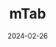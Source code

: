 ---  
layout: startup_page  
title: "mTab"  
id: "mtab.com"  
permalink: "/mtabmtab.com02262024/"  
website: "https://www.mtab.com/"  
funding_round: "Growth Credit"  
funding_amount: "$15M"  
investors: "Kayne Anderson Growth Capital"  
about: "mTab provides a market insights platform connecting organizations and research providers with a powerful platform to answer questions using up-to-date data, analytics, reports, and an expert community. Over 50,000 professionals across 250+ organizations utilize mTab for faster insights and better decisions. Its award-winning platform helps explore, analyze, and visualize survey data to unlock value."  
markets: "Market Research, Data Analytics, Business Intelligence, Software Development, Analytics, Information Technology, Software"  
hq: "Yorba Linda, California, United States"  
founded_year: "1987"  
linkedin: "https://www.linkedin.com/company/mtabanalytics"  
twitter: ""  
instagram: ""  
facebook: ""  
crunchbase: "https://www.crunchbase.com/organization/mtab"  
pitchbook: ""  

date_display: "26-Feb-2024"  
date: "2024-02-26"

# SEO Optimization  
meta_title: "mTab - Growth Credit Funding ($15M)"  
meta_description: "mTab, mTab provides a market insights platform connecting organizations and research providers with a powerful platform to answer questions using up-to-date..."  
meta_keywords: "mTab, Market Research, Data Analytics, Business Intelligence, Software Development, Analytics, Information Technology, Software, Growth Credit funding"  
canonical_url: "https://startup.projectstartups.com/mtabmtab.com02262024/"  
---